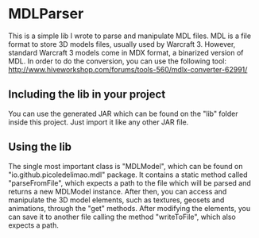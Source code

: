 # MDLParser
This is a simple lib I wrote to parse and manipulate MDL files. MDL is a file format to store 3D models files, usually used by Warcraft 3. However, standard Warcraft 3 models come in MDX format, a binarized version of MDL. In order to do the conversion, you can use the following tool: http://www.hiveworkshop.com/forums/tools-560/mdlx-converter-62991/

## Including the lib in your project
You can use the generated JAR which can be found on the "lib" folder inside this project. Just import it like any other JAR file. 

## Using the lib
The single most important class is "MDLModel", which can be found on "io.github.picoledelimao.mdl" package. It contains a static method called "parseFromFile", which expects a path to the file which will be parsed and returns a new MDLModel instance. After then, you can access and manipulate the 3D model elements, such as textures, geosets and animations, through the "get" methods. After modifying the elements, you can save it to another file calling the method "writeToFile", which also expects a path.